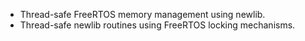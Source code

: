 * Thread-safe FreeRTOS memory management using newlib.
* Thread-safe newlib routines using FreeRTOS locking mechanisms.

